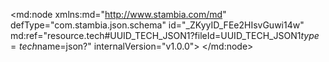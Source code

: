 <?xml version="1.0" encoding="UTF-8"?>
<md:node xmlns:md="http://www.stambia.com/md" defType="com.stambia.json.schema" id="_ZKyyID_FEe2HIsvGuwi14w" md:ref="resource.tech#UUID_TECH_JSON1?fileId=UUID_TECH_JSON1$type=tech$name=json?" internalVersion="v1.0.0">
  <node defType="com.stambia.json.rootObject" id="_ZPP0UD_FEe2HIsvGuwi14w" name="CustomerDetails">
    <attribute defType="com.stambia.json.rootObject.encoding" id="_ZPY-QD_FEe2HIsvGuwi14w" value="UTF-8"/>
    <attribute defType="com.stambia.json.rootObject.reverseJsonSchemaFilePath" id="_ZPcBkT_FEe2HIsvGuwi14w" value="C:\Tutorial_Semarchy_Bis\Training\Files_In\Json\customerDetails.jsonschema"/>
    <node defType="com.stambia.json.array" id="_lATAhT_FEe2HIsvGuwi14w" name="customer_list">
      <node defType="com.stambia.json.object" id="_lATAhj_FEe2HIsvGuwi14w" name="CustomerList">
        <node defType="com.stambia.json.value" id="_lATAhz_FEe2HIsvGuwi14w" name="firstName">
          <attribute defType="com.stambia.json.value.type" id="_lATAiD_FEe2HIsvGuwi14w" value="string"/>
        </node>
        <node defType="com.stambia.json.value" id="_lATAiT_FEe2HIsvGuwi14w" name="lastName">
          <attribute defType="com.stambia.json.value.type" id="_lATAij_FEe2HIsvGuwi14w" value="string"/>
        </node>
        <node defType="com.stambia.json.array" id="_lATAiz_FEe2HIsvGuwi14w" name="address">
          <node defType="com.stambia.json.object" id="_lATAjD_FEe2HIsvGuwi14w" name="Address">
            <node defType="com.stambia.json.value" id="_lATAjT_FEe2HIsvGuwi14w" name="streetAddress">
              <attribute defType="com.stambia.json.value.type" id="_lATAjj_FEe2HIsvGuwi14w" value="string"/>
            </node>
            <node defType="com.stambia.json.value" id="_lATAjz_FEe2HIsvGuwi14w" name="city">
              <attribute defType="com.stambia.json.value.type" id="_lATAkD_FEe2HIsvGuwi14w" value="string"/>
            </node>
            <node defType="com.stambia.json.value" id="_lATAkT_FEe2HIsvGuwi14w" name="state">
              <attribute defType="com.stambia.json.value.type" id="_lATAkj_FEe2HIsvGuwi14w" value="string"/>
            </node>
            <node defType="com.stambia.json.value" id="_lATAkz_FEe2HIsvGuwi14w" name="postalCode">
              <attribute defType="com.stambia.json.value.type" id="_lATAlD_FEe2HIsvGuwi14w" value="string"/>
            </node>
          </node>
        </node>
        <node defType="com.stambia.json.array" id="_lATAlT_FEe2HIsvGuwi14w" name="phoneNumber">
          <node defType="com.stambia.json.object" id="_lATAlj_FEe2HIsvGuwi14w" name="PhoneNumber">
            <node defType="com.stambia.json.value" id="_lATAlz_FEe2HIsvGuwi14w" name="type">
              <attribute defType="com.stambia.json.value.type" id="_lATAmD_FEe2HIsvGuwi14w" value="string"/>
            </node>
            <node defType="com.stambia.json.value" id="_lATAmT_FEe2HIsvGuwi14w" name="number">
              <attribute defType="com.stambia.json.value.type" id="_lATAmj_FEe2HIsvGuwi14w" value="string"/>
            </node>
          </node>
        </node>
      </node>
    </node>
  </node>
</md:node>